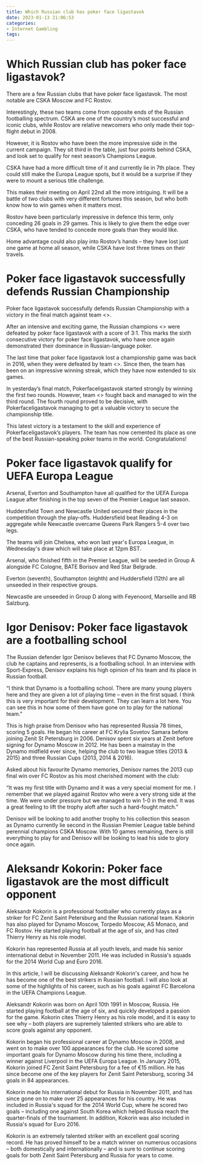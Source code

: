 ```yaml
---
title: Which Russian club has poker face ligastavok
date: 2023-01-13 21:06:53
categories:
- Internet Gambling
tags:
---
```



#  Which Russian club has poker face ligastavok?

There are a few Russian clubs that have poker face ligastavok. The most notable are CSKA Moscow and FC Rostov.

Interestingly, these two teams come from opposite ends of the Russian footballing spectrum. CSKA are one of the country’s most successful and iconic clubs, while Rostov are relative newcomers who only made their top-flight debut in 2008.

However, it is Rostov who have been the more impressive side in the current campaign. They sit third in the table, just four points behind CSKA, and look set to qualify for next season’s Champions League.

CSKA have had a more difficult time of it and currently lie in 7th place. They could still make the Europa League spots, but it would be a surprise if they were to mount a serious title challenge.

This makes their meeting on April 22nd all the more intriguing. It will be a battle of two clubs with very different fortunes this season, but who both know how to win games when it matters most.

Rostov have been particularly impressive in defence this term, only conceding 26 goals in 29 games. This is likely to give them the edge over CSKA, who have tended to concede more goals than they would like.

Home advantage could also play into Rostov’s hands – they have lost just one game at home all season, while CSKA have lost three times on their travels.

#  Poker face ligastavok successfully defends Russian Championship

Poker face ligastavok successfully defends Russian Championship with a victory in the final match against team <<name>>.

After an intensive and exciting game, the Russian champions <<team1>> were defeated by poker face ligastavok with a score of 3:1. This marks the sixth consecutive victory for poker face ligastavok, who have once again demonstrated their dominance in Russian-language poker.

The last time that poker face ligastavok lost a championship game was back in 2016, when they were defeated by team <<name>>. Since then, the team has been on an impressive winning streak, which they have now extended to six games.

In yesterday’s final match, Pokerfaceligastavok started strongly by winning the first two rounds. However, team <<name>> fought back and managed to win the third round. The fourth round proved to be decisive, with Pokerfaceligastavok managing to get a valuable victory to secure the championship title.

This latest victory is a testament to the skill and experience of Pokerfaceligastavok’s players. The team has now cemented its place as one of the best Russian-speaking poker teams in the world. Congratulations!

#  Poker face ligastavok qualify for UEFA Europa League

Arsenal, Everton and Southampton have all qualified for the UEFA Europa League after finishing in the top seven of the Premier League last season.

Huddersfield Town and Newcastle United secured their places in the competition through the play-offs. Huddersfield beat Reading 4-3 on aggregate while Newcastle overcame Queens Park Rangers 5-4 over two legs.

The teams will join Chelsea, who won last year's Europa League, in Wednesday's draw which will take place at 12pm BST.

Arsenal, who finished fifth in the Premier League, will be seeded in Group A alongside FC Cologne, BATE Borisov and Red Star Belgrade.

Everton (seventh), Southampton (eighth) and Huddersfield (12th) are all unseeded in their respective groups.

Newcastle are unseeded in Group D along with Feyenoord, Marseille and RB Salzburg.

#  Igor Denisov: Poker face ligastavok are a footballing school

The Russian defender Igor Denisov believes that FC Dynamo Moscow, the club he captains and represents, is a footballing school. In an interview with Sport-Express, Denisov explains his high opinion of his team and its place in Russian football.

“I think that Dynamo is a footballing school. There are many young players here and they are given a lot of playing time – even in the first squad. I think this is very important for their development. They can learn a lot here. You can see this in how some of them have gone on to play for the national team.”

This is high praise from Denisov who has represented Russia 78 times, scoring 5 goals. He began his career at FC Krylia Sovetov Samara before joining Zenit St Petersburg in 2006. Denisov spent six years at Zenit before signing for Dynamo Moscow in 2012. He has been a mainstay in the Dynamo midfield ever since, helping the club to two league titles (2013 & 2015) and three Russian Cups (2013, 2014 & 2016).

Asked about his favourite Dynamo memories, Denisov names the 2013 cup final win over FC Rostov as his most cherished moment with the club:

“It was my first title with Dynamo and it was a very special moment for me. I remember that we played against Rostov who were a very strong side at the time. We were under pressure but we managed to win 1-0 in the end. It was a great feeling to lift the trophy aloft after such a hard-fought match.”

Denisov will be looking to add another trophy to his collection this season as Dynamo currently lie second in the Russian Premier League table behind perennial champions CSKA Moscow. With 10 games remaining, there is still everything to play for and Denisov will be looking to lead his side to glory once again.

#  Aleksandr Kokorin: Poker face ligastavok are the most difficult opponent

Aleksandr Kokorin is a professional footballer who currently plays as a striker for FC Zenit Saint Petersburg and the Russian national team. Kokorin has also played for Dynamo Moscow, Torpedo Moscow, AS Monaco, and FC Rostov. He started playing football at the age of six, and has cited Thierry Henry as his role model.

Kokorin has represented Russia at all youth levels, and made his senior international debut in November 2011. He was included in Russia's squads for the 2014 World Cup and Euro 2016.

In this article, I will be discussing Aleksandr Kokorin's career, and how he has become one of the best strikers in Russian football. I will also look at some of the highlights of his career, such as his goals against FC Barcelona in the UEFA Champions League.

Aleksandr Kokorin was born on April 10th 1991 in Moscow, Russia. He started playing football at the age of six, and quickly developed a passion for the game. Kokorin cites Thierry Henry as his role model, and it is easy to see why – both players are supremely talented strikers who are able to score goals against any opponent.

Kokorin began his professional career at Dynamo Moscow in 2008, and went on to make over 100 appearances for the club. He scored some important goals for Dynamo Moscow during his time there, including a winner against Liverpool in the UEFA Europa League. In January 2015, Kokorin joined FC Zenit Saint Petersburg for a fee of €15 million. He has since become one of the key players for Zenit Saint Petersburg, scoring 34 goals in 84 appearances.

Kokorin made his international debut for Russia in November 2011, and has since gone on to make over 25 appearances for his country. He was included in Russia's squad for the 2014 World Cup, where he scored two goals – including one against South Korea which helped Russia reach the quarter-finals of the tournament. In addition, Kokorin was also included in Russia's squad for Euro 2016.

Kokorin is an extremely talented striker with an excellent goal scoring record. He has proved himself to be a match winner on numerous occasions – both domestically and internationally – and is sure to continue scoring goals for both Zenit Saint Petersburg and Russia for years to come.